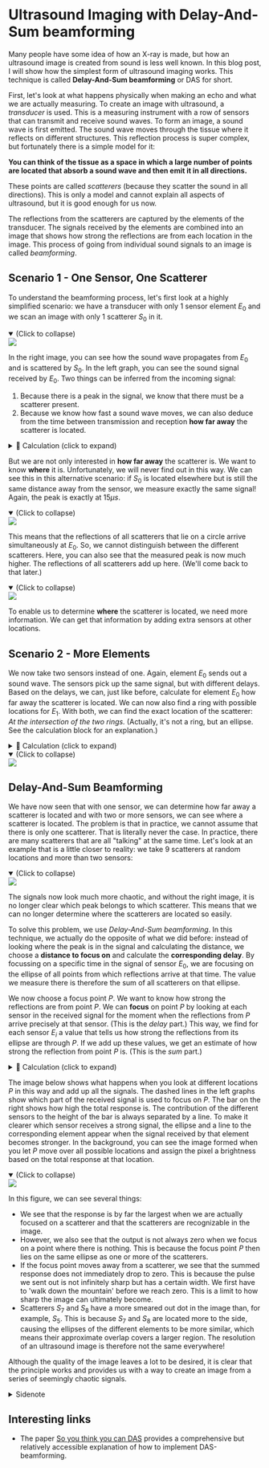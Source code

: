 # Ultrasound Imaging with Delay-And-Sum beamforming

Many people have some idea of how an X-ray is made, but how an ultrasound image is created from sound is less well known. In this blog post, I will show how the simplest form of ultrasound imaging works. This technique is called **Delay-And-Sum beamforming** or DAS for short.

First, let's look at what happens physically when making an echo and what we are actually measuring. To create an image with ultrasound, a *transducer* is used. This is a measuring instrument with a row of sensors that can transmit and receive sound waves. To form an image, a sound wave is first emitted. The sound wave moves through the tissue where it reflects on different structures. This reflection process is super complex, but fortunately there is a simple model for it:

**You can think of the tissue as a space in which a large number of points are located that absorb a sound wave and then emit it in all directions.**

These points are called *scatterers* (because they scatter the sound in all directions). This is only a model and cannot explain all aspects of ultrasound, but it is good enough for us now.

The reflections from the scatterers are captured by the elements of the transducer. The signals received by the elements are combined into an image that shows how strong the reflections are from each location in the image. This process of going from individual sound signals to an image is called *beamforming*.

## Scenario 1 - One Sensor, One Scatterer

To understand the beamforming process, let's first look at a highly simplified scenario: we have a transducer with only 1 sensor element $E_0$ and we scan an image with only 1 scatterer $S_0$ in it.

<details open>
    <summary>(Click to collapse)</summary>
<a href="https://drive.google.com/uc?export=view&id=1wZM23qHatUBOjK2lSWhAXmeZ5lzhe72m"> <img src="https://drive.google.com/uc?export=view&id=1wZM23qHatUBOjK2lSWhAXmeZ5lzhe72m"  style="border:none;"/> </a>
<p></p>
</details>

In the right image, you can see how the sound wave propagates from $E_0$ and is scattered by $S_0$. In the left graph, you can see the sound signal received by $E_0$. Two things can be inferred from the incoming signal:

1. Because there is a peak in the signal, we know that there must be a scatterer present.
2. Because we know how fast a sound wave moves, we can also deduce from the time between transmission and reception **how far away** the scatterer is located.

<details>
<summary>🧮 Calculation (click to expand)</summary>
<p>
The signal is sent at $t=0$ and the reflection is received at $t_r=15\mu s$. The speed of sound in tissue $c$ is about $1540 m/s$. The total distance $d_{total}$ that the wave has traveled in that time is therefore
$$d_{total}=t_r\cdot c=15\cdot 10^{-6}\cdot 1540=23.1 cm$$
This is the distance of the round trip. So, the scatterer is halfway, which means that the distance between the scatterer and the sensor is $11.55cm$.
</p>
</details>

But we are not only interested in **how far away** the scatterer is. We want to know **where** it is. Unfortunately, we will never find out in this way. We can see this in this alternative scenario: if $S_0$ is located elsewhere but is still the same distance away from the sensor, we measure exactly the same signal! Again, the peak is exactly at $15\mu s$.

<details open>
    <summary>(Click to collapse)</summary>
<a href="https://lh3.googleusercontent.com/drive-viewer/AFGJ81oAE9Kss72nydYhGhcE-gtfEkkUga-eM3Y1MBehpCsQkgVVcfCrgzXZw67j9puQcwVOO_GoKZuZu4JRBMH5ih9K5VLPUg=s1600?source=screenshot.guru"> <img src="https://drive.google.com/uc?export=view&id=1q3rOol3qPVWTe9v5iOZhqzYp_ujc2cGo"  style="border:none;"/> </a>
<p></p>
</details>

This means that the reflections of all scatterers that lie on a circle arrive simultaneously at $E_0$. So, we cannot distinguish between the different scatterers. Here, you can also see that the measured peak is now much higher. The reflections of all scatterers add up here. (We'll come back to that later.)

<details open>
    <summary>(Click to collapse)</summary>
<a href="https://lh3.googleusercontent.com/drive-viewer/AFGJ81qy_BkwfPuJfoLLr46OT-i_EvzjVal1z1mDI7W7d42ry000zyLcZAmKOm-MNozSaAQOnF8iAGsqhZRithrvkEZHBvtnDQ=s1600?source=screenshot.guru"> <img src="https://lh3.googleusercontent.com/drive-viewer/AFGJ81qy_BkwfPuJfoLLr46OT-i_EvzjVal1z1mDI7W7d42ry000zyLcZAmKOm-MNozSaAQOnF8iAGsqhZRithrvkEZHBvtnDQ=s1600" style="border:none;"/> </a>
<p></p>
</details>

To enable us to determine **where** the scatterer is located, we need more information. We can get that information by adding extra sensors at other locations.

## Scenario 2 - More Elements

We now take two sensors instead of one. Again, element $E_0$ sends out a sound wave. The sensors pick up the same signal, but with different delays. Based on the delays, we can, just like before, calculate for element $E_0$ how far away the scatterer is located. We can now also find a ring with possible locations for $E_1$. With both, we can find the exact location of the scatterer: *At the intersection of the two rings.*
(Actually, it's not a ring, but an ellipse. See the calculation block for an explanation.)

<details>
<summary>🧮 Calculation (click to expand)</summary>
<p>

For $E_0$, we can calculate the distance as before: the time at which we receive the peak with sensor $E_0$, $\tau_0$, is the time from $E_0$ to $S_0$ and back. The total distance between $E_0$ and $S_0$ is therefore $$d_{round}=c\cdot \tau_0$$
The round trip is of equal length, so all possible locations for the scatterer are those for which the distance to $E_0$ is equal to $\frac{1}{2}\cdot c \cdot \tau_0$.

For $E_1$, it's different because the pulse is not sent from $E_1$. This means that $d_{round}$ and $d_{back}$ no longer have to be equal. If the peak is received at time $t_{r1}$, we know that the sound has moved the distance from $E_0$ to $P$ in that time (i.e., $d_{round}$) and then the distance from $P$ to $E_1$ (i.e., $d_{back}$). The total distance is therefore $$d_{round}+d_{back}=c\cdot \tau_1$$
The possible locations for the scatterer are therefore the locations for which this equation holds. If you solve this, you will find that the scatterer must be somewhere on an ellipse around $E_0$ and $E_1$.

</p>
</details>

<details open>
    <summary>(Click to collapse)</summary>
<a href="https://lh3.googleusercontent.com/drive-viewer/AFGJ81ox_tczrM9pGIjtwPVjFAB2oGm4AQdbGaYs2uFZgLYdXMxxp6lGQeomEKpcdYmBu955O8Axt7c6g2UBri2vAKeTLw2xVQ=s1600?source=screenshot.guru"> <img src="https://lh3.googleusercontent.com/drive-viewer/AFGJ81ox_tczrM9pGIjtwPVjFAB2oGm4AQdbGaYs2uFZgLYdXMxxp6lGQeomEKpcdYmBu955O8Axt7c6g2UBri2vAKeTLw2xVQ=s1600" style="border:none;"/> </a>
<p></p>
</details>

## Delay-And-Sum Beamforming

We have now seen that with one sensor, we can determine how far away a scatterer is located and with two or more sensors, we can see where a scatterer is located. The problem is that in practice, we cannot assume that there is only one scatterer. That is literally never the case. In practice, there are many scatterers that are all "talking" at the same time. Let's look at an example that is a little closer to reality: we take $9$ scatterers at random locations and more than two sensors:

<details open>
    <summary>(Click to collapse)</summary>
<a href="https://lh3.googleusercontent.com/drive-viewer/AFGJ81p-XQat-e7k-AZZKp8VfmJQahVU3VoR6sjV2KyB9kkoJx2trizXneM-siKJVKkWmyuNNYbYfX4LeOZ2bKR-B583tLH3=s1600?source=screenshot.guru"> <img src="https://lh3.googleusercontent.com/drive-viewer/AFGJ81p-XQat-e7k-AZZKp8VfmJQahVU3VoR6sjV2KyB9kkoJx2trizXneM-siKJVKkWmyuNNYbYfX4LeOZ2bKR-B583tLH3=s1600" style="border:none;"/> </a>
<p></p>
</details>

The signals now look much more chaotic, and without the right image, it is no longer clear which peak belongs to which scatterer. This means that we can no longer determine where the scatterers are located so easily.

To solve this problem, we use *Delay-And-Sum beamforming*. In this technique, we actually do the opposite of what we did before: instead of looking where the peak is in the signal and calculating the distance, we choose a **distance to focus on** and calculate the **corresponding delay**. By focussing on a specific time in the signal of sensor $E_0$, we are focusing on the ellipse of all points from which reflections arrive at that time. The value we measure there is therefore the sum of all scatterers on that ellipse.

We now choose a focus point $P$. We want to know how strong the reflections are from point $P$. We can **focus** on point $P$ by looking at each sensor in the received signal for the moment when the reflections from $P$ arrive precisely at that sensor. (This is the *delay* part.) This way, we find for each sensor $E_i$ a value that tells us how strong the reflections from its ellipse are through $P$. If we add up these values, we get an estimate of how strong the reflection from point $P$ is. (This is the *sum* part.)

<details>
<summary>🧮 Calculation (click to expand)</summary>
<p>
If we have chosen a focus point $P$, we can find the corresponding delays and thus the locations in the received signals as follows.
For each element $E_i$, we can calculate the total distance that the wave had to travel from $E_2$ (the sender) to $P$ and then to $E_i$. The total distance consists of a distance forward $d_{forward}$ and a distance back $d_{back}$. The delay $\tau_i$ that belongs to this is
$$\tau_i=\frac{d_{to}+d_{back}}{c}$$
The calculated delays are shown in the figure below.
</p>
</details>

The image below shows what happens when you look at different locations $P$ in this way and add up all the signals. The dashed lines in the left graphs show which part of the received signal is used to focus on $P$. The bar on the right shows how high the total response is. The contribution of the different sensors to the height of the bar is always separated by a line. To make it clearer which sensor receives a strong signal, the ellipse and a line to the corresponding element appear when the signal received by that element becomes stronger. In the background, you can see the image formed when you let $P$ move over all possible locations and assign the pixel a brightness based on the total response at that location.

<details open>
    <summary>(Click to collapse)</summary>
<a href="https://lh3.googleusercontent.com/drive-viewer/AFGJ81qOSrGvPHQhU3FTQBX_Niy0k7rY1ucw46luF6MtErESjHC70xyW7LKwIR-HUSO35l-qr1IHmIsJ2s2fTND2i0LrD66CdQ=s1600?source=screenshot.guru"> <img src="https://lh3.googleusercontent.com/drive-viewer/AFGJ81qOSrGvPHQhU3FTQBX_Niy0k7rY1ucw46luF6MtErESjHC70xyW7LKwIR-HUSO35l-qr1IHmIsJ2s2fTND2i0LrD66CdQ=s1600"  style="border:none;"/> </a>
<p></p>
</details>

In this figure, we can see several things:

- We see that the response is by far the largest when we are actually focused on a scatterer and that the scatterers are recognizable in the image.
- However, we also see that the output is not always zero when we focus on a point where there is nothing. This is because the focus point $P$ then lies on the same ellipse as one or more of the scatterers.
- If the focus point moves away from a scatterer, we see that the summed response does not immediately drop to zero. This is because the pulse we sent out is not infinitely sharp but has a certain width. We first have to 'walk down the mountain' before we reach zero. This is a limit to how sharp the image can ultimately become.
- Scatterers $S_7$ and $S_8$ have a more smeared out dot in the image than, for example, $S_5$. This is because $S_7$ and $S_8$ are located more to the side, causing the ellipses of the different elements to be more similar, which means their approximate overlap covers a larger region. The resolution of an ultrasound image is therefore not the same everywhere!

Although the quality of the image leaves a lot to be desired, it is clear that the principle works and provides us with a way to create an image from a series of seemingly chaotic signals.


<details>
<summary>Sidenote</summary>
<p>
Some may notice that the world is not 2-dimensional but 3-dimensional. This means that all points equidistant from a sensor form not a circle but a spherical surface. Does this still work? Well no! Sensor elements that lie on a line can distinguish between all locations in a plane in 2D, but not in 3D. To suppress reflections from outside the image plane, ultrasound probes in practice have a grid of elements instead of a line. These same beamforming techniques are used to focus on the desired plane and suppress signals from outside that plane.
</p>
</details>

## Interesting links

- The paper [So you think you can DAS](https://www.sciencedirect.com/science/article/abs/pii/S0041624X20302444) provides a comprehensive but relatively accessible explanation of how to implement DAS-beamforming.